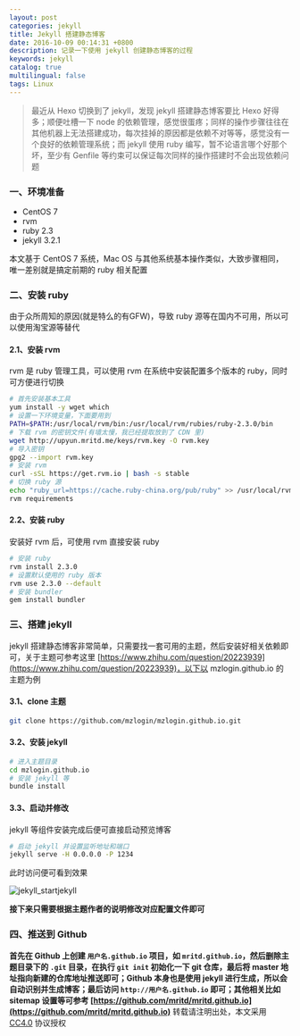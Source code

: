 ```yaml
---
layout: post
categories: jekyll
title: Jekyll 搭建静态博客
date: 2016-10-09 00:14:31 +0800
description: 记录一下使用 jekyll 创建静态博客的过程
keywords: jekyll
catalog: true
multilingual: false
tags: Linux
---
```


> 最近从 Hexo 切换到了 jekyll，发现 jekyll 搭建静态博客要比 Hexo 好得多；顺便吐槽一下 node 的依赖管理，感觉很蛋疼；同样的操作步骤往往在其他机器上无法搭建成功，每次挂掉的原因都是依赖不对等等，感觉没有一个良好的依赖管理系统；而 jekyll 使用 ruby 编写，暂不论语言哪个好那个坏，至少有 Genfile 等约束可以保证每次同样的操作搭建时不会出现依赖问题

### 一、环境准备

- CentOS 7
- rvm
- ruby 2.3
- jekyll 3.2.1

本文基于 CentOS 7 系统，Mac OS 与其他系统基本操作类似，大致步骤相同，唯一差别就是搞定前期的 ruby 相关配置

### 二、安装 ruby

由于众所周知的原因(就是特么的有GFW)，导致 ruby 源等在国内不可用，所以可以使用淘宝源等替代

#### 2.1、安装 rvm

rvm 是 ruby 管理工具，可以使用 rvm 在系统中安装配置多个版本的 ruby，同时可方便进行切换

``` sh
# 首先安装基本工具
yum install -y wget which
# 设置一下环境变量，下面要用到
PATH=$PATH:/usr/local/rvm/bin:/usr/local/rvm/rubies/ruby-2.3.0/bin
# 下载 rvm 的密钥文件(有墙太慢，我已经提取放到了 CDN 里)
wget http://upyun.mritd.me/keys/rvm.key -O rvm.key
# 导入密钥
gpg2 --import rvm.key
# 安装 rvm
curl -sSL https://get.rvm.io | bash -s stable
# 切换 ruby 源
echo "ruby_url=https://cache.ruby-china.org/pub/ruby" >> /usr/local/rvm/user/db
rvm requirements
```

#### 2.2、安装 ruby

安装好 rvm 后，可使用 rvm 直接安装 ruby

``` sh
# 安装 ruby
rvm install 2.3.0
# 设置默认使用的 ruby 版本
rvm use 2.3.0 --default
# 安装 bundler
gem install bundler
```

### 三、搭建 jekyll

jekyll 搭建静态博客非常简单，只需要找一套可用的主题，然后安装好相关依赖即可，关于主题可参考这里 [https://www.zhihu.com/question/20223939](https://www.zhihu.com/question/20223939)，以下以 mzlogin.github.io 的主题为例

#### 3.1、clone 主题

``` sh
git clone https://github.com/mzlogin/mzlogin.github.io.git
```

#### 3.2、安装 jekyll

``` sh
# 进入主题目录
cd mzlogin.github.io
# 安装 jekyll 等
bundle install
```

#### 3.3、启动并修改

jekyll 等组件安装完成后便可直接启动预览博客

``` sh
# 启动 jekyll 并设置监听地址和端口
jekyll serve -H 0.0.0.0 -P 1234
```

此时访问便可看到效果

![jekyll_startjekyll](https://mritd.b0.upaiyun.com/markdown/jekyll_startjekyll.png)

**接下来只需要根据主题作者的说明修改对应配置文件即可**

### 四、推送到 Github

**首先在 Github 上创建 `用户名.github.io` 项目，如 `mritd.github.io`，然后删除主题目录下的 `.git` 目录，在执行 `git init` 初始化一下 git 仓库，最后将 master 地址指向新建的仓库地址推送即可；Github 本身也是使用 jekyll 进行生成，所以会自动识别并生成博客；最后访问 `http://用户名.github.io` 即可；其他相关比如 sitemap 设置等可参考 [https://github.com/mritd/mritd.github.io](https://github.com/mritd/mritd.github.io)**
转载请注明出处，本文采用 [CC4.0](http://creativecommons.org/licenses/by-nc-nd/4.0/) 协议授权
